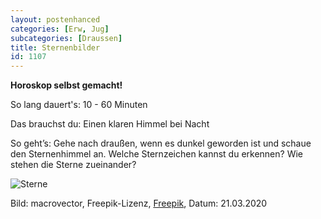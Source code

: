 ```yaml
---
layout: postenhanced
categories: [Erw, Jug]
subcategories: [Draussen]
title: Sternenbilder
id: 1107
---
```

**Horoskop selbst gemacht!**

So lang dauert's: 10 - 60 Minuten

Das brauchst du: Einen klaren Himmel bei Nacht

So geht’s: Gehe nach draußen, wenn es dunkel geworden ist und schaue den Sternenhimmel an. Welche Sternzeichen kannst du erkennen? Wie stehen die Sterne zueinander? 

![Sterne](https://image.freepik.com/vektoren-kostenlos/tierkreis-sternbilder-realistische-karten-gesetzt_1284-30971.jpg)

Bild: macrovector, Freepik-Lizenz, [Freepik](https://de.freepik.com/vektoren-kostenlos/tierkreis-sternbilder-realistische-karten-gesetzt_7249583.htm#page=1&query=Sternbilder&position=4), Datum: 21.03.2020

